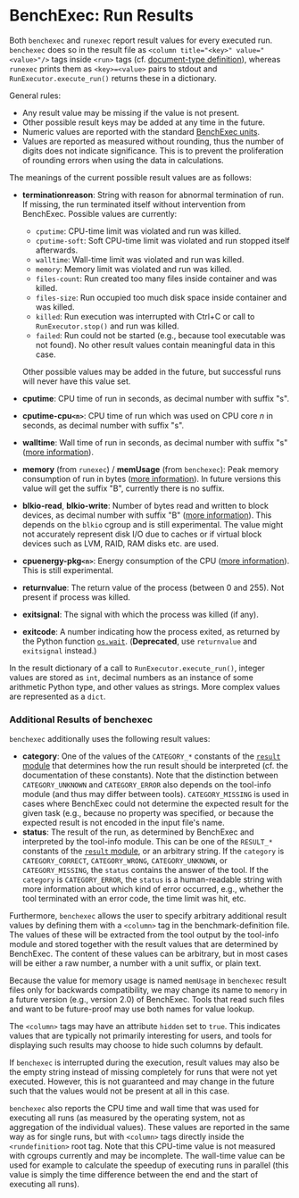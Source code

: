 # BenchExec: Run Results

Both `benchexec` and `runexec` report result values for every executed run.
`benchexec` does so in the result file as
`<column title="<key>" value="<value>"/>` tags inside `<run>` tags
(cf. [document-type definition](result.dtd)),
whereas `runexec` prints them as `<key>=<value>` pairs to stdout
and `RunExecutor.execute_run()` returns these in a dictionary.

General rules:
- Any result value may be missing if the value is not present.
- Other possible result keys may be added at any time in the future.
- Numeric values are reported with the standard [BenchExec units](INDEX.md#units).
- Values are reported as measured without rounding,
  thus the number of digits does not indicate significance.
  This is to prevent the proliferation of rounding errors when using the data in calculations.

The meanings of the current possible result values are as follows:

- **terminationreason**: String with reason for abnormal termination of run.
  If missing, the run terminated itself without intervention from BenchExec.
  Possible values are currently:
  - `cputime`: CPU-time limit was violated and run was killed.
  - `cputime-soft`: Soft CPU-time limit was violated and run stopped itself afterwards.
  - `walltime`: Wall-time limit was violated and run was killed.
  - `memory`: Memory limit was violated and run was killed.
  - `files-count`: Run created too many files inside container and was killed.
  - `files-size`: Run occupied too much disk space inside container and was killed.
  - `killed`: Run execution was interrupted with Ctrl+C or call to `RunExecutor.stop()`
     and run was killed.
  - `failed`: Run could not be started (e.g., because tool executable was not found).
     No other result values contain meaningful data in this case.

  Other possible values may be added in the future,
  but successful runs will never have this value set.
- **cputime**: CPU time of run in seconds, as decimal number with suffix "s".
- **cputime-cpu`<n>`**: CPU time of run which was used on CPU core *n* in seconds,
    as decimal number with suffix "s".
- **walltime**: Wall time of run in seconds, as decimal number with suffix "s" ([more information](resources.md#wall-time)).
- **memory** (from `runexec`) / **memUsage** (from `benchexec`):
    Peak memory consumption of run in bytes ([more information](resources.md#memory)).
    In future versions this value will get the suffix "B", currently there is no suffix.
- **blkio-read**, **blkio-write**: Number of bytes read and written to block devices, as decimal number with suffix "B" ([more information](resources.md#disk-space-and-io)).
    This depends on the `blkio` cgroup and is still experimental.
    The value might not accurately represent disk I/O due to caches or if virtual block devices such as LVM, RAID, RAM disks etc. are used.
- **cpuenergy-pkg`<n>`**: Energy consumption of the CPU ([more information](resources.md#energy)).
    This is still experimental.
- **returnvalue**: The return value of the process (between 0 and 255).
    Not present if process was killed.
- **exitsignal**: The signal with which the process was killed (if any).
- **exitcode**: A number indicating how the process exited,
    as returned by the Python function [`os.wait`](https://docs.python.org/3/library/os.html#os.wait).
    (**Deprecated**, use `returnvalue` and `exitsignal` instead.)


In the result dictionary of a call to `RunExecutor.execute_run()`,
integer values are stored as `int`,
decimal numbers as an instance of some arithmetic Python type,
and other values as strings.
More complex values are represented as a `dict`.


### Additional Results of benchexec
`benchexec` additionally uses the following result values:
- **category**: One of the values of the `CATEGORY_*` constants of the
    [`result` module](https://github.com/sosy-lab/benchexec/blob/master/benchexec/result.py)
    that determines how the run result should be interpreted
    (cf. the documentation of these constants).
    Note that the distinction between `CATEGORY_UNKNOWN` and `CATEGORY_ERROR`
    also depends on the tool-info module (and thus may differ between tools).
    `CATEGORY_MISSING` is used in cases where BenchExec could not determine the expected result
    for the given task (e.g., because no property was specified, or because the expected result
    is not encoded in the input file's name.
- **status**: The result of the run, as determined by BenchExec
    and interpreted by the tool-info module.
    This can be one of the `RESULT_*` constants of the
    [`result` module](https://github.com/sosy-lab/benchexec/blob/master/benchexec/result.py),
    or an arbitrary string.
    If the `category` is `CATEGORY_CORRECT`, `CATEGORY_WRONG`,
    `CATEGORY_UNKNOWN`, or `CATEGORY_MISSING`,
    the `status` contains the answer of the tool.
    If the `category` is `CATEGORY_ERROR`, the `status` is a human-readable string with more information
    about which kind of error occurred,
    e.g., whether the tool terminated with an error code, the time limit was hit, etc.

Furthermore, `benchexec` allows the user to specify arbitrary additional result values
by defining them with a `<column>` tag in the benchmark-definition file.
The values of these will be extracted from the tool output by the tool-info module
and stored together with the result values that are determined by BenchExec.
The content of these values can be arbitrary, but in most cases will be either a raw number,
a number with a unit suffix, or plain text.

Because the value for memory usage is named `memUsage` in `benchexec` result files
only for backwards compatibility, we may change its name to `memory`
in a future version (e.g., version 2.0) of BenchExec.
Tools that read such files and want to be future-proof may use both names for value lookup.

The `<column>` tags may have an attribute `hidden` set to `true`.
This indicates values that are typically not primarily interesting for users,
and tools for displaying such results may choose to hide such columns by default.

If `benchexec` is interrupted during the execution,
result values may also be the empty string instead of missing completely
for runs that were not yet executed.
However, this is not guaranteed and may change in the future
such that the values would not be present at all in this case.

`benchexec` also reports the CPU time and wall time that was used for executing all runs
(as measured by the operating system, not as aggregation of the individual values).
These values are reported in the same way as for single runs,
but with `<column>` tags directly inside the `<rundefinition>` root tag.
Note that this CPU-time value is not measured with cgroups currently and may be incomplete.
The wall-time value can be used for example to calculate the speedup of executing runs in parallel
(this value is simply the time difference between the end and the start of executing all runs).
